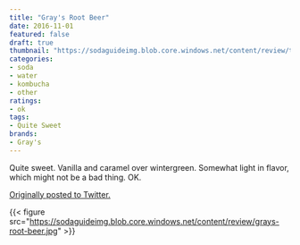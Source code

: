 ```yaml
---
title: "Gray's Root Beer"
date: 2016-11-01
featured: false
draft: true
thumbnail: "https://sodaguideimg.blob.core.windows.net/content/review/thumbs/grays-root-beer.jpg"
categories:
- soda
- water
- kombucha
- other
ratings:
- ok
tags:
- Quite Sweet
brands:
- Gray's
---
```


Quite sweet. Vanilla and caramel over wintergreen. Somewhat light in flavor, which might not be a bad thing. OK.

[Originally posted to Twitter.](https://twitter.com/Cavorter/status/793521966095433728)

{{< figure src="https://sodaguideimg.blob.core.windows.net/content/review/grays-root-beer.jpg" >}}

